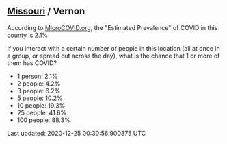 
## [Missouri](/united-states/missouri) / Vernon

According to [MicroCOVID.org](http://microcovid.org),
the "Estimated Prevalence" of COVID in this county is 2.1%

If you interact with a certain number of people in this location
(all at once in a group, or spread out across the day), what is the chance that
1 or more of them has COVID?

- 1 person: 2.1%
- 2 people: 4.2%
- 3 people: 6.2%
- 5 people: 10.2%
- 10 people: 19.3%
- 25 people: 41.6%
- 100 people: 88.3%

Last updated: 2020-12-25 00:30:56.900375 UTC
